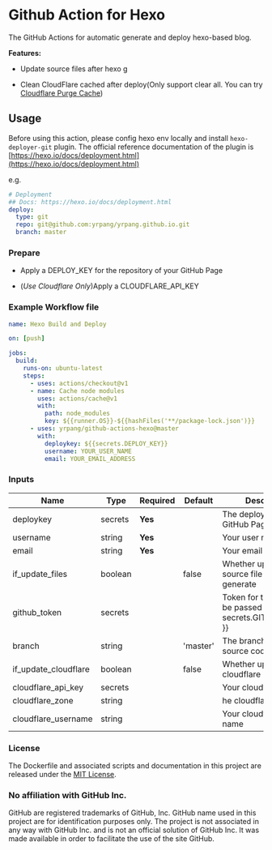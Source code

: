 # Github Action for Hexo

The GitHub Actions for automatic generate and deploy hexo-based blog.

**Features:**

- Update source files after hexo g

- Clean CloudFlare cached after deploy(Only support clear all. You can try [Cloudflare Purge Cache](https://github.com/marketplace/actions/cloudflare-purge-cache))

## Usage

Before using this action, please config hexo env locally and install `hexo-deployer-git` plugin.
The official reference documentation of the plugin is [https://hexo.io/docs/deployment.html](https://hexo.io/docs/deployment.html)

e.g.

```yml
# Deployment
## Docs: https://hexo.io/docs/deployment.html
deploy:
  type: git
  repo: git@github.com:yrpang/yrpang.github.io.git
  branch: master
```

### Prepare

- Apply a DEPLOY_KEY for the repository of your GitHub Page

- (*Use Cloudflare Only*)Apply a CLOUDFLARE_API_KEY

### Example Workflow file

```yml
name: Hexo Build and Deploy

on: [push]

jobs:
  build:
    runs-on: ubuntu-latest
    steps:
      - uses: actions/checkout@v1
      - name: Cache node modules
        uses: actions/cache@v1
        with:
          path: node_modules
          key: ${{runner.OS}}-${{hashFiles('**/package-lock.json')}}
      - uses: yrpang/github-actions-hexo@master
        with:
          deploykey: ${{secrets.DEPLOY_KEY}}
          username: YOUR_USER_NAME
          email: YOUR_EMAIL_ADDRESS
```

### Inputs

| Name                 | Type    | Required | Default  | Description                                                             |
|----------------------|---------|----------|----------|-------------------------------------------------------------------------|
| deploykey            | secrets | **Yes**  |          | The deploy key of your GitHub Page repository                           |
| username             | string  | **Yes**  |          | Your user name                                                          |
| email                | string  | **Yes**  |          | Your email address                                                      |
| if_update_files      | boolean |          | false    | Whether update the source file after generate                           |
| github_token         | secrets |          |          | Token for the repo. Can be passed in using $\{{ secrets.GITHUB_TOKEN }} |
| branch               | string  |          | 'master' | The branch of the blog source code                                      |
| if_update_cloudflare | boolean |          | false    | Whether update cloudflare                                               |
| cloudflare_api_key   | secrets |          |          | Your cloudflare api key                                                 |
| cloudflare_zone      | string  |          |          | he cloudflare zone                                                      |
| cloudflare_username  | string  |          |          | Your cloudflare user name                                               |

### License

The Dockerfile and associated scripts and documentation in this project are released under the [MIT License](https://github.com/yrpang/github-actions-hexo/blob/master/LICENSE).

### No affiliation with GitHub Inc.

GitHub are registered trademarks of GitHub, Inc. GitHub name used in this project are for identification purposes only. The project is not associated in any way with GitHub Inc. and is not an official solution of GitHub Inc. It was made available in order to facilitate the use of the site GitHub.
